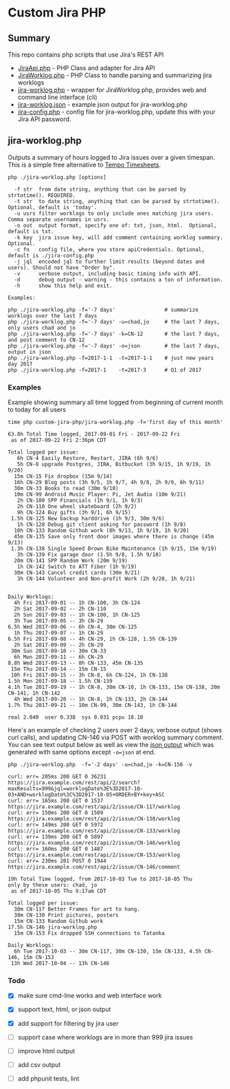 # Custom Jira PHP

## Summary

This repo contains php scripts that use Jira's REST API

- [JiraApi.php](JiraApi.php) - PHP Class and adapter for Jira API
- [JiraWorklog.php](JiraWorklog.php) - PHP Class to handle parsing and summarizing jira worklogs
- [jira-worklog.php](jira-worklog.php) - wrapper for JiraWorklog.php, provides web and command line interface (cli)
- [jira-worklog.json](jira-worklog.json) - example json output for jira-worklog.php
- [jira-config.php](jira-config.php) - config file for jira-worklog.php, update this with your Jira API password.

## jira-worklog.php

Outputs a summary of hours logged to Jira issues over a given timespan.  This is a simple free alternative to [Tempo Timesheets](https://tempo.io/products/tempo-timesheets).

```
php ./jira-worklog.php [options]

  -f str  from date string, anything that can be parsed by strtotime(). REQUIRED.
  -t str  to date string, anything that can be parsed by strtotime(). Optional, default is 'today'.
  -u usrs filter worklogs to only include ones matching jira users. Comma separate usernames in usrs.
  -o out  output format, specify one of: txt, json, html.  Optional, default is txt.
  -k key  jira issue key, will add comment containing worklog summary.  Optional.
  -c fn   config file, where you store apiCredentials. Optional, default is ./jira-config.php
  -j jql  encoded jql to further limit results (beyond dates and users). Should not have "Order by".
  -v      verbose output, including basic timing info with API.
  -d      debug output - warning - this contains a ton of information.
  -h      show this help and exit.

Examples:

php ./jira-worklog.php -f='-7 days'                # summarize worklogs over the last 7 days
php ./jira-worklog.php -f='-7 days' -u=chad,jo     # the last 7 days, only users chad and jo
php ./jira-worklog.php -f='-7 days' -k=CN-12       # the last 7 days, and post comment to CN-12
php ./jira-worklog.php -f='-7 days' -o=json        # the last 7 days, output in json
php ./jira-worklog.php -f=2017-1-1  -t=2017-1-1    # just new years day 2017
php ./jira-worklog.php -f=2017-1    -t=2017-3      # Q1 of 2017
```

### Examples

Example showing summary all time logged from beginning of current month to today for all users
```
time php custom-jira-php/jira-worklog.php -f='first day of this month'

63.8h Total Time logged, 2017-09-01 Fri - 2017-09-22 Fri
 as of 2017-09-22 Fri 2:36pm CDT

Total logged per issue:
   6h CN-4 Easily Restore, Restart, JIRA (6h 9/6)
   5h CN-8 upgrade Postgres, JIRA, Bitbucket (3h 9/15, 1h 9/19, 1h 9/20)
  15m CN-15 Fix dropbox (15m 9/14)
  16h CN-29 Blog posts (3h 9/5, 1h 9/7, 4h 9/8, 2h 9/9, 6h 9/11)
  30m CN-33 Books to read (30m 9/10)
  10m CN-99 Android Music Player: Pi, Jet Audio (10m 9/21)
   2h CN-100 SPP Financials (1h 9/1, 1h 9/3)
   2h CN-110 One wheel skateboard (2h 9/2)
   9h CN-124 Buy gifts (3h 9/1, 6h 9/15)
 1.5h CN-125 New backup harddrive (1h 9/3, 30m 9/6)
   1h CN-128 Debug git client asking for password (1h 9/8)
  10h CN-133 Random Github work (8h 9/13, 1h 9/19, 1h 9/20)
  45m CN-135 Save only front door images where there is change (45m 9/13)
 1.3h CN-138 Single Speed Brown Bike Maintenance (1h 9/15, 15m 9/19)
   3h CN-139 Fix garage door (1.5h 9/8, 1.5h 9/18)
  20m CN-141 SPP Random Work (20m 9/19)
   1h CN-142 Switch to ATT Fiber (1h 9/19)
  30m CN-143 Cancel credit cards (30m 9/21)
   3h CN-144 Volunteer and Non-profit Work (2h 9/20, 1h 9/21)


Daily Worklogs:
  4h Fri 2017-09-01 -- 1h CN-100, 3h CN-124
  2h Sat 2017-09-02 -- 2h CN-110
  2h Sun 2017-09-03 -- 1h CN-100, 1h CN-125
  3h Tue 2017-09-05 -- 3h CN-29
6.5h Wed 2017-09-06 -- 6h CN-4, 30m CN-125
  1h Thu 2017-09-07 -- 1h CN-29
6.5h Fri 2017-09-08 -- 4h CN-29, 1h CN-128, 1.5h CN-139
  2h Sat 2017-09-09 -- 2h CN-29
 30m Sun 2017-09-10 -- 30m CN-33
  6h Mon 2017-09-11 -- 6h CN-29
8.8h Wed 2017-09-13 -- 8h CN-133, 45m CN-135
 15m Thu 2017-09-14 -- 15m CN-15
 10h Fri 2017-09-15 -- 3h CN-8, 6h CN-124, 1h CN-138
1.5h Mon 2017-09-18 -- 1.5h CN-139
4.1h Tue 2017-09-19 -- 1h CN-8, 30m CN-10, 1h CN-133, 15m CN-138, 20m CN-141, 1h CN-142
  4h Wed 2017-09-20 -- 1h CN-8, 1h CN-133, 2h CN-144
1.7h Thu 2017-09-21 -- 10m CN-99, 30m CN-143, 1h CN-144

real 2.040  user 0.338  sys 0.031 pcpu 18.10
```

Here's an example of checking 2 users over 2 days, verbose output (shows curl calls), and updating CN-146 via POST with worklog summary comment. You can see text output below as well as view the [json output](jira-worklog.json) which was generated with same options except `-o=json` at end.

```
php ./jira-worklog.php  -f='-2 days' -u=chad,jo -k=CN-156 -v

curl: err= 205ms 200 GET 0 36231 https://jira.example.com/rest/api/2/search?maxResults=999&jql=worklogDate%3E%3D2017-10-03+AND+worklogDate%3C%3D2017-10-05+ORDER+BY+key+ASC
curl: err= 165ms 200 GET 0 1537 https://jira.example.com/rest/api/2/issue/CN-117/worklog
curl: err= 150ms 200 GET 0 1509 https://jira.example.com/rest/api/2/issue/CN-130/worklog
curl: err= 149ms 200 GET 0 5972 https://jira.example.com/rest/api/2/issue/CN-133/worklog
curl: err= 139ms 200 GET 0 5897 https://jira.example.com/rest/api/2/issue/CN-146/worklog
curl: err= 160ms 200 GET 0 1487 https://jira.example.com/rest/api/2/issue/CN-153/worklog
curl: err= 230ms 201 POST 0 1944 https://jira.example.com/rest/api/2/issue/CN-146/comment

19h Total Time logged, from 2017-10-03 Tue to 2017-10-05 Thu
only by these users: chad, jo
 as of 2017-10-05 Thu 9:17am CDT

Total logged per issue:
  30m CN-117 Better Frames for art to hang.
  30m CN-130 Print pictures, posters
  15m CN-133 Random Github work
17.5h CN-146 jira-worklog.php
  15m CN-153 Fix dropped SSH connections to Tatanka

Daily Worklogs:
  6h Tue 2017-10-03 -- 30m CN-117, 30m CN-130, 15m CN-133, 4.5h CN-146, 15m CN-153
 13h Wed 2017-10-04 -- 13h CN-146
```

### Todo

- [x] make sure cmd-line works and web interface work
- [x] support text, html, or json output
- [x] add support for filtering by jira user
- [ ] support case where worklogs are in more than 999 jira issues
- [ ] improve html output
- [ ] add csv output
- [ ] add phpunit tests, lint

